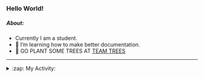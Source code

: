 ### Hello World!

##### About:
- Currently I am a student.
- 🌱 I’m learning how to make better documentation.
- 🌱 GO PLANT SOME TREES AT [TEAM TREES](https://teamtrees.org/)

---
<details>
  <summary>:zap: My Activity:</summary>
  
<!--START_SECTION:waka-->
![Code Time](http://img.shields.io/badge/Code%20Time-1%2C120%20hrs%2056%20mins-blue)

**I'm a Night 🦉** 

```text
🌞 Morning                1596 commits        ██░░░░░░░░░░░░░░░░░░░░░░░   09.77 % 
🌆 Daytime                5557 commits        █████████░░░░░░░░░░░░░░░░   34.03 % 
🌃 Evening                4634 commits        ███████░░░░░░░░░░░░░░░░░░   28.38 % 
🌙 Night                  4543 commits        ███████░░░░░░░░░░░░░░░░░░   27.82 % 
```
📅 **I'm Most Productive on Wednesday** 

```text
Monday                   2368 commits        ████░░░░░░░░░░░░░░░░░░░░░   14.50 % 
Tuesday                  2042 commits        ███░░░░░░░░░░░░░░░░░░░░░░   12.50 % 
Wednesday                3917 commits        ██████░░░░░░░░░░░░░░░░░░░   23.99 % 
Thursday                 2140 commits        ███░░░░░░░░░░░░░░░░░░░░░░   13.10 % 
Friday                   1619 commits        ██░░░░░░░░░░░░░░░░░░░░░░░   09.91 % 
Saturday                 1451 commits        ██░░░░░░░░░░░░░░░░░░░░░░░   08.89 % 
Sunday                   2793 commits        ████░░░░░░░░░░░░░░░░░░░░░   17.10 % 
```


📊 **This Week I Spent My Time On** 

```text
🔥 Editors: 
VS Code                  7 hrs 8 mins        █████████████████████████   100.00 % 

🐱‍💻 Projects: 
praise                   7 hrs 7 mins        █████████████████████████   99.60 % 
CSF22                    1 min               ░░░░░░░░░░░░░░░░░░░░░░░░░   00.40 % 
```


 Last Updated on 11/05/2023 19:08:05 UTC
<!--END_SECTION:waka-->
</details>
